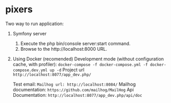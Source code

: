 pixers
======

Two way to run application:

1) Symfony server
    1. Execute the php bin/console server:start command.
    2. Browse to the http://localhost:8000 URL.
2) Using Docker (recomended)
    Development mode (without configuration cache, with profiler):
    `docker-compose -f docker-compose.yml -f docker-compose.dev.yml up -d`
    Project url<br>
    `http://localhost:8077/app_dev.php/`

    Test email:
    `Mailhog url: http://localhost:8084/`
    Mailhog documentation:
    `https://github.com/mailhog/MailHog`
    Api Documentation:
    `http://localhost:8077/app_dev.php/api/doc`